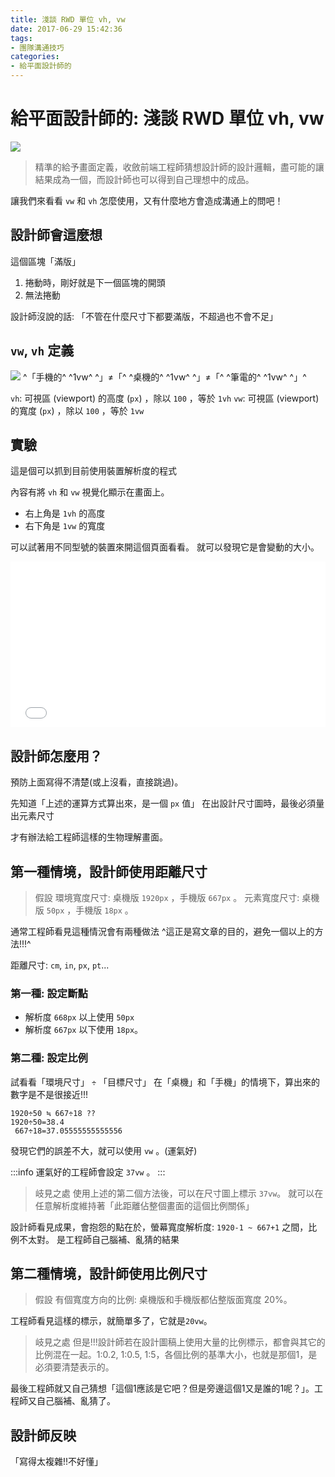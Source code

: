 ```yaml
---
title: 淺談 RWD 單位 vh, vw
date: 2017-06-29 15:42:36
tags: 
- 團隊溝通技巧
categories: 
- 給平面設計師的
---
```


# 給平面設計師的: 淺談 RWD 單位 vh, vw

![](https://i.imgur.com/UvHo0gv.png)

> 精準的給予畫面定義，收斂前端工程師猜想設計師的設計邏輯，盡可能的讓結果成為一個，而設計師也可以得到自己理想中的成品。

讓我們來看看 `vw` 和 `vh` 怎麼使用，又有什麼地方會造成溝通上的問吧！

## 設計師會這麼想

這個區塊「滿版」
1. 捲動時，剛好就是下一個區塊的開頭
1. 無法捲動

設計師沒說的話: 「不管在什麼尺寸下都要滿版，不超過也不會不足」

## `vw`, `vh` 定義

![](https://i.imgur.com/2tXVeSy.png)
^「手機的^ ^1vw^ ^」≠「^ ^桌機的^ ^1vw^ ^」≠「^ ^筆電的^ ^1vw^ ^」^

`vh`: 可視區 (viewport) 的高度 (`px`) ，除以 `100` ，等於 `1vh`
`vw`: 可視區 (viewport) 的寬度 (`px`) ，除以 `100` ，等於 `1vw`

## 實驗

這是個可以抓到目前使用裝置解析度的程式

內容有將 `vh` 和 `vw` 視覺化顯示在畫面上。

- 右上角是 `1vh` 的高度
- 右下角是 `1vw` 的寬度

可以試著用不同型號的裝置來開這個頁面看看。
就可以發現它是會變動的大小。

<iframe height='265' scrolling='no' title='Xgaxee' src='//codepen.io/dwatow/embed/Xgaxee/?height=265&theme-id=light&default-tab=result&embed-version=2' frameborder='no' allowtransparency='true' allowfullscreen='true' style='width: 100%;'>See the Pen <a href='https://codepen.io/dwatow/pen/Xgaxee/'>Xgaxee</a> by chris (<a href='https://codepen.io/dwatow'>@dwatow</a>) on <a href='https://codepen.io'>CodePen</a>.
</iframe>

## 設計師怎麼用？

預防上面寫得不清楚(或上沒看，直接跳過)。

先知道「上述的運算方式算出來，是一個 `px` 值」
在出設計尺寸圖時，最後必須量出元素尺寸

才有辦法給工程師這樣的生物理解畫面。

## 第一種情境，設計師使用距離尺寸

>假設
環境寬度尺寸: 桌機版 `1920px` ，手機版 `667px` 。
元素寬度尺寸: 桌機版 `50px` ，手機版 `18px` 。

通常工程師看見這種情況會有兩種做法
^這正是寫文章的目的，避免一個以上的方法!!!^

距離尺寸: `cm`, `in`, `px`, `pt`...

### 第一種: 設定斷點

- 解析度 `668px` 以上使用 `50px`
- 解析度 `667px` 以下使用 `18px`。

### 第二種: 設定比例

試看看「環境尺寸」 `÷` 「目標尺寸」
在「桌機」和「手機」的情境下，算出來的數字是不是很接近!!!

```
1920÷50 ≒ 667÷18 ??
1920÷50=38.4
 667÷18=37.05555555555556
```

發現它們的誤差不大，就可以使用 `vw` 。(運氣好)

:::info
運氣好的工程師會設定 `37vw` 。
:::

> 岐見之處
> 使用上述的第二個方法後，可以在尺寸圖上標示 `37vw`。
就可以在任意解析度維持著「此距離佔整個畫面的這個比例關係」

設計師看見成果，會抱怨的點在於，螢幕寬度解析度: `1920-1 ~ 667+1` 之間，比例不太對。
是工程師自己腦補、亂猜的結果

## 第二種情境，設計師使用比例尺寸

> 假設
有個寬度方向的比例: 桌機版和手機版都佔整版面寬度 20%。

工程師看見這樣的標示，就簡單多了，它就是`20vw`。

> 岐見之處
但是!!!設計師若在設計圖稿上使用大量的比例標示，都會與其它的比例混在一起。1:0.2, 1:0.5, 1:5，各個比例的基準大小，也就是那個1，是必須要清楚表示的。

最後工程師就又自己猜想「這個1應該是它吧？但是旁邊這個1又是誰的1呢？」。工程師又自己腦補、亂猜了。

## 設計師反映

「寫得太複雜!!不好懂」
